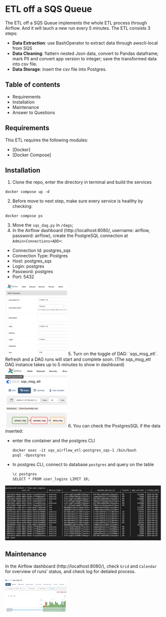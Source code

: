 # ETL off a SQS Queue
The ETL off a SQS Queue implements the whole ETL process through Airflow. And it will lauch a new run every 5 minutes.
The ETL consists 3 steps: 
  - **Data Extraction**: use BashOperator to extract data through awscli-local from SQS
  - **Data Cleaning**: flattern nested Json data, convert to Pandas dataframe; mark PII and convert app version to integer; save the transformed data into csv file.
  - **Data Storage**: insert the csv file into Postgres.


## Table of contents
- Requirements
- Installation
- Maintenance
- Answer to Questions
## Requirements
This ETL requires the following modules:
- [Docker]
- [Docker Compose]

## Installation
1. Clone the repo, enter the directory in terminal and build the services
```
docker compose up -d
```
2. Before move to next step, make sure every service is healthy by checking:
```
docker compose ps
```
3. Move the `sqs_dag.py` in `/dags`;
4. In the Airflow dashboard (http://localhost:8080/, username: airflow, password: airflow), create the PostgreSQL connection at `Admin>Connections>ADD+`: 
  - Connection Id: postgres_sqs
  - Connection Type: Postgres
  - Host: postgres_sqs
  - Login: postgres
  - Password: postgres
  - Port: 5432  
  <img src="./CreateConnection.png" width="200">
5. Turn on the toggle of DAG: `sqs_msg_etl`. Refresh and a DAG runs will start and complete soon. (The sqs_msg_etl DAG instance takes up to 5 minutes to show in dashboard)
   <img src="./TurnOnToggle.png" width="200">
6. You can check the PostgresSQL if the data inserted:

  - enter the container and the postgres CLI
    ```
    docker exec -it sqs_airflow_etl-postgres_sqs-1 /bin/bash
    psql -Upostgres
    ```
  - In postgres CLI, connect to database `postgres` and query on the table
    ```
    \c postgres
    SELECT * FROM user_logins LIMIT 10;
    ```
  ![DatabaseResult](./DatabaseResult.png)


## Maintenance
In the Airflow dashboard (http://localhost:8080/), check `Grid` and `Calendar` for overview of runs' status, and check log for detialed process.

<img src="./Grid.png" width="200">
